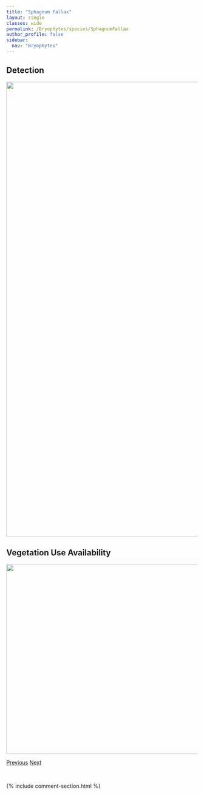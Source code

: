 ```yaml
---
title: "Sphagnum fallax"
layout: single
classes: wide
permalink: /Bryophytes/species/SphagnumFallax
author_profile: false
sidebar:
  nav: "Bryophytes"
---
```


<h2>Detection</h2>

<a href="https://drive.google.com/uc?export=view&id=1SL62LCtSm-lcdmmQ-v_xLXo3VRehQYDe">
<img src="https://drive.google.com/uc?export=view&id=1SL62LCtSm-lcdmmQ-v_xLXo3VRehQYDe" height = "1200" width = "800">
</a>


<h2>Vegetation Use Availability</h2>

<a href="https://drive.google.com/uc?export=view&id=1NJAy9_YkzpKLL92IJBjabKN4aNOTXdPv">
<img src="https://drive.google.com/uc?export=view&id=1NJAy9_YkzpKLL92IJBjabKN4aNOTXdPv" height = "500" width = "1000">
</a>


<a href="/DevelopmentWebsite/Bryophytes/species/SphagnumDivinumMedium" class="pagination--pager" title="Sphagnum divinum/medium">Previous</a> <a href="/DevelopmentWebsite/Bryophytes/species/SphagnumFimbriatum" class="pagination--pager" title="Sphagnum fimbriatum">Next</a>

<p>&nbsp;</p>

{% include comment-section.html %}
